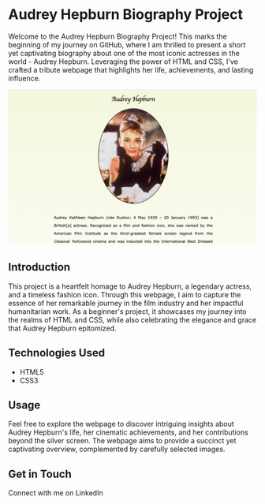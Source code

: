 # Audrey Hepburn Biography Project

Welcome to the Audrey Hepburn Biography Project! This marks the beginning of my journey on GitHub, where I am thrilled to present a short yet captivating biography about one of the most iconic actresses in the world - Audrey Hepburn. Leveraging the power of HTML and CSS, I've crafted a tribute webpage that highlights her life, achievements, and lasting influence.

<img src="Audrey-website.png">

## Introduction

This project is a heartfelt homage to Audrey Hepburn, a legendary actress, and a timeless fashion icon. Through this webpage, I aim to capture the essence of her remarkable journey in the film industry and her impactful humanitarian work. As a beginner's project, it showcases my journey into the realms of HTML and CSS, while also celebrating the elegance and grace that Audrey Hepburn epitomized.

## Technologies Used

- HTML5
- CSS3

## Usage

Feel free to explore the webpage to discover intriguing insights about Audrey Hepburn's life, her cinematic achievements, and her contributions beyond the silver screen. The webpage aims to provide a succinct yet captivating overview, complemented by carefully selected images.

## Get in Touch

Connect with me on LinkedIn <a href="https://www.linkedin.com/in/ana-paulaguerrero"/>
